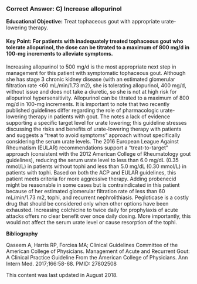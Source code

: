 
### Correct Answer: C) Increase allopurinol 

**Educational Objective:** Treat tophaceous gout with appropriate urate-lowering therapy.

#### **Key Point:** For patients with inadequately treated tophaceous gout who tolerate allopurinol, the dose can be titrated to a maximum of 800 mg/d in 100-mg increments to alleviate symptoms.

Increasing allopurinol to 500 mg/d is the most appropriate next step in management for this patient with symptomatic tophaceous gout. Although she has stage 3 chronic kidney disease (with an estimated glomerular filtration rate <60 mL/min/1.73 m2), she is tolerating allopurinol, 400 mg/d, without issue and does not take a diuretic, so she is not at high risk for allopurinol hypersensitivity. Allopurinol can be titrated to a maximum of 800 mg/d in 100-mg increments.
It is important to note that two recently published guidelines differ regarding the role of pharmacologic urate-lowering therapy in patients with gout. The  notes a lack of evidence supporting a specific target level for urate lowering; this guideline stresses discussing the risks and benefits of urate-lowering therapy with patients and suggests a “treat to avoid symptoms” approach without specifically considering the serum urate levels. The 2016 European League Against Rheumatism (EULAR) recommendations support a “treat-to-target” approach (consistent with the 2012 American College of Rheumatology gout guidelines), reducing the serum urate level to less than 6.0 mg/dL (0.35 mmol/L) in patients without tophi and less than 5.0 mg/dL (0.30 mmol/L) in patients with tophi. Based on both the ACP and EULAR guidelines, this patient meets criteria for more aggressive therapy. 
Adding probenecid might be reasonable in some cases but is contraindicated in this patient because of her estimated glomerular filtration rate of less than 60 mL/min/1.73 m2, tophi, and recurrent nephrolithiasis.
Pegloticase is a costly drug that should be considered only when other options have been exhausted.
Increasing colchicine to twice daily for prophylaxis of acute attacks offers no clear benefit over once daily dosing. More importantly, this would not affect the serum urate level or cause resorption of the tophi.

**Bibliography**

Qaseem A, Harris RP, Forciea MA; Clinical Guidelines Committee of the American College of Physicians. Management of Acute and Recurrent Gout: A Clinical Practice Guideline From the American College of Physicians. Ann Intern Med. 2017;166:58-68. PMID: 27802508

This content was last updated in August 2018.